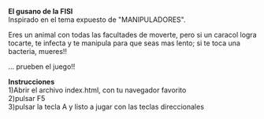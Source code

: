 **El gusano de la FISI**  
Inspirado en el tema expuesto de "MANIPULADORES".

Eres un animal con todas las facultades de moverte, pero si un caracol logra tocarte, te infecta y te manipula para que seas mas lento; si te toca una bacteria, mueres!!    


... prueben el juego!!


**Instrucciones**  
1)Abrir el archivo index.html, con tu navegador favorito  
2)pulsar F5  
3)pulsar la tecla A y listo a jugar con las teclas direccionales  

